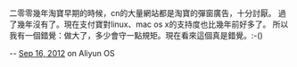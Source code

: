 二零零幾年淘寶早期的時候，cn的大量網站都是淘寶的彈窗廣告，十分討厭。
過了幾年沒有了。現在支付寶對linux、mac os x的支持度也比幾年前好多了。
所以我有一個錯覺：做大了，多少會守一點規矩。現在看來這個真是錯覺。:-()

-- [Sep 16, 2012][2012-09-16] on Aliyun OS

[2012-09-16]: https://plus.google.com/+JakukyoFriel/posts/JPTTkp54nZv
